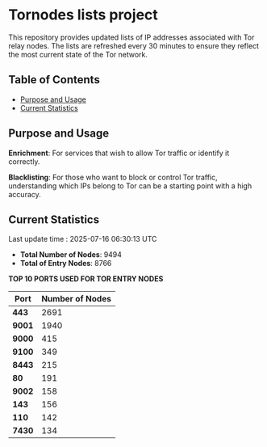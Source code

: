 # Tornodes lists project

This repository provides updated lists of IP addresses associated with Tor relay nodes. The lists are refreshed every 30 minutes to ensure they reflect the most current state of the Tor network.

## Table of Contents

- [Purpose and Usage](#purpose-and-usage)
- [Current Statistics](#current-statistics)


## Purpose and Usage

**Enrichment**: For services that wish to allow Tor traffic or identify it correctly.

**Blacklisting**: For those who want to block or control Tor traffic, understanding which IPs belong to Tor can be a starting point with a high accuracy.

## Current Statistics

Last update time : 2025-07-16 06:30:13 UTC

- **Total Number of Nodes**: 9494
- **Total of Entry Nodes**: 8766

**TOP 10 PORTS USED FOR TOR ENTRY NODES**

| **Port** | **Number of Nodes** |
|------|-----------------|
| **443**   | 2691  |
| **9001**   | 1940  |
| **9000**   | 415  |
| **9100**   | 349  |
| **8443**   | 215  |
| **80**   | 191  |
| **9002**   | 158  |
| **143**   | 156  |
| **110**   | 142  |
| **7430**   | 134  |

